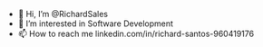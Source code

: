- 👋 Hi, I’m @RichardSales
- 👀 I’m interested in Software Development
- 📫 How to reach me linkedin.com/in/richard-santos-960419176

<!---
RichardSales/RichardSales is a ✨ special ✨ repository because its `README.md` (this file) appears on your GitHub profile.
You can click the Preview link to take a look at your changes.
--->
